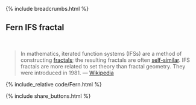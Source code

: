 {% include breadcrumbs.html %}

## Fern IFS fractal
<div class="header_line"><br/></div>

<blockquote>
In mathematics, iterated function systems (IFSs) are a method of constructing 
<a href="https://en.wikipedia.org/wiki/Fractal">fractals</a>; 
the resulting fractals are often <a href="https://en.wikipedia.org/wiki/Self-similar">self-similar</a>. 
IFS fractals are more related to set theory 
than fractal geometry. They were introduced in 1981. &mdash;
<a href="https://en.wikipedia.org/wiki/Iterated_function_system">Wikipedia</a>
</blockquote>

<p style="clear: both;"></p>

{% include_relative code/Fern.html %}

<p style="clear: both;"></p>

{% include share_buttons.html %}